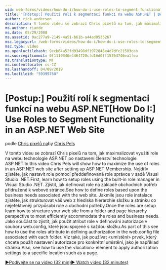 ```yaml
---
uid: web-forms/videos/how-do-i/how-do-i-use-roles-to-segment-functionality-in-an-aspnet-web-site
title: '[Postup:] Použití rolí k segmentaci funkcí na webu ASP.NET | Dokumentace Microsoftu'
author: rick-anderson
description: V tomto videu se zobrazí Chris pixelů na tom, jak maximalizovat využití role na webu technologie ASP.NET po nastavení členství technologie ASP.NET. Nejdřív zjistěte, jak nastavit rol...
ms.author: riande
ms.date: 05/29/2008
ms.assetid: 9ac277a9-2149-4a51-b61b-a44ad0535267
msc.legacyurl: /web-forms/videos/how-do-i/how-do-i-use-roles-to-segment-functionality-in-an-aspnet-web-site
msc.type: video
ms.openlocfilehash: 9ecb64a52fd93498df1972846e4d7dfc21503cab
ms.sourcegitcommit: 0f1119340e4464720cfd16d0ff15764746ea1fea
ms.translationtype: MT
ms.contentlocale: cs-CZ
ms.lasthandoff: 04/09/2019
ms.locfileid: "59395768"
---
```

# <a name="how-do-i-use-roles-to-segment-functionality-in-an-aspnet-web-site"></a><span data-ttu-id="5254d-104">[Postup:] Použití rolí k segmentaci funkcí na webu ASP.NET</span><span class="sxs-lookup"><span data-stu-id="5254d-104">[How Do I:] Use Roles to Segment Functionality in an ASP.NET Web Site</span></span>

<span data-ttu-id="5254d-105">podle [Chris pixelů na](https://twitter.com/chrispels)</span><span class="sxs-lookup"><span data-stu-id="5254d-105">by [Chris Pels](https://twitter.com/chrispels)</span></span>

<span data-ttu-id="5254d-106">V tomto videu se zobrazí Chris pixelů na tom, jak maximalizovat využití role na webu technologie ASP.NET po nastavení členství technologie ASP.NET.</span><span class="sxs-lookup"><span data-stu-id="5254d-106">In this video Chris Pels will show how to maximize the use of roles in an ASP.NET web site after setting up ASP.NET Membership.</span></span> <span data-ttu-id="5254d-107">Nejdřív zjistěte, jak nastavit role pomocí předdefinovaná role správce v sadě Visual Studio .NET.</span><span class="sxs-lookup"><span data-stu-id="5254d-107">First, learn how to setup roles using the built-in role manager in Visual Studio .NET.</span></span> <span data-ttu-id="5254d-108">Zjistit, jak definovat role na základě obchodních potřeb přidružené k webové stránce.</span><span class="sxs-lookup"><span data-stu-id="5254d-108">See how to define roles based upon the business needs associated with the web site.</span></span> <span data-ttu-id="5254d-109">Jakmile jsou role instalace zjistěte, jak strukturovat váš web z hlediska hierarchie složku a stránku co nejefektivněji přizpůsobí role a obchodní potřeby.</span><span class="sxs-lookup"><span data-stu-id="5254d-109">Once the roles are setup learn how to structure your web site from a folder and page hierarchy perspective to most efficiently accommodate the roles and business needs.</span></span> <span data-ttu-id="5254d-110">Jako součást to zjistit, jak použít atribut role v definování autorizace v souboru web.config, které jsou spojené s každou složku.</span><span class="sxs-lookup"><span data-stu-id="5254d-110">As part of this see how to use the roles attribute in defining authorization in the web.config file associated with each folder.</span></span> <span data-ttu-id="5254d-111">Viz také, jak používat &lt;umístění&gt; prvek, který chcete použít nastavení autorizace pro konkrétní umístění, jako je například stránka.</span><span class="sxs-lookup"><span data-stu-id="5254d-111">Also, see how to use the &lt;location&gt; element to apply authorization settings to a specific location such as a page.</span></span>

[<span data-ttu-id="5254d-112">&#9654;Podívejte se na video (32 min)</span><span class="sxs-lookup"><span data-stu-id="5254d-112">&#9654; Watch video (32 minutes)</span></span>](https://channel9.msdn.com/Blogs/ASP-NET-Site-Videos/how-do-i-use-roles-to-segment-functionality-in-an-aspnet-web-site)
